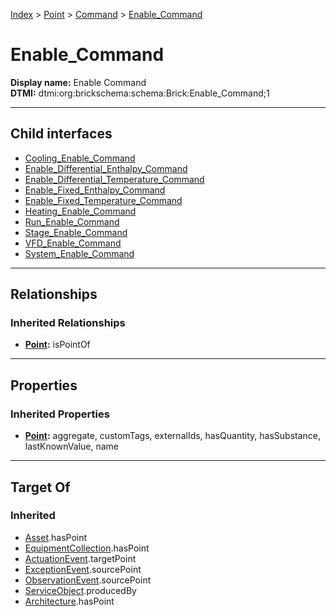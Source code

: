 [Index](../../../Index.md) > [Point](../../Point.md) > [Command](../Command.md) > [Enable_Command](#)
# Enable_Command

**Display name:** Enable Command<br />
**DTMI:** dtmi:org:brickschema:schema:Brick:Enable_Command;1

---

## Child interfaces
* [Cooling_Enable_Command](Cooling_Enable_Command.md)
* [Enable_Differential_Enthalpy_Command](Enable_Differential_Enthalpy_Command.md)
* [Enable_Differential_Temperature_Command](Enable_Differential_Temperature_Command.md)
* [Enable_Fixed_Enthalpy_Command](Enable_Fixed_Enthalpy_Command.md)
* [Enable_Fixed_Temperature_Command](Enable_Fixed_Temperature_Command.md)
* [Heating_Enable_Command](Heating_Enable_Command.md)
* [Run_Enable_Command](Run_Enable_Command.md)
* [Stage_Enable_Command](Stage_Enable_Command.md)
* [VFD_Enable_Command](VFD_Enable_Command.md)
* [System_Enable_Command](System_Enable_Command/System_Enable_Command.md)

---

## Relationships
### Inherited Relationships
* **[Point](../../Point.md):** isPointOf

---

## Properties
### Inherited Properties
* **[Point](../../Point.md):** aggregate, customTags, externalIds, hasQuantity, hasSubstance, lastKnownValue, name

---

## Target Of
### Inherited
* [Asset](../../../Asset/Asset.md).hasPoint
* [EquipmentCollection](../../../Collection/AssetCollection/EquipmentCollection/EquipmentCollection.md).hasPoint
* [ActuationEvent](../../../Event/PointEvent/ActuationEvent.md).targetPoint
* [ExceptionEvent](../../../Event/PointEvent/ExceptionEvent.md).sourcePoint
* [ObservationEvent](../../../Event/PointEvent/ObservationEvent.md).sourcePoint
* [ServiceObject](../../../Information/ServiceObject/ServiceObject.md).producedBy
* [Architecture](../../../Space/Architecture/Architecture.md).hasPoint
